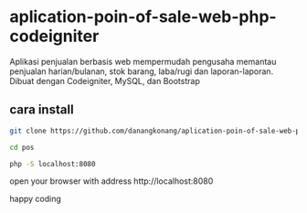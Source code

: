 # aplication-poin-of-sale-web-php-codeigniter
Aplikasi penjualan berbasis web mempermudah pengusaha memantau penjualan harian/bulanan, stok barang, laba/rugi dan laporan-laporan. Dibuat dengan Codeigniter, MySQL, dan Bootstrap

## cara install

```bash
git clone https://github.com/danangkonang/aplication-poin-of-sale-web-php-codeigniter.git pos

cd pos

php -S localhost:8080
```

open your browser with address http://localhost:8080

happy coding

<!-- ## Contribusi
* email: dngrifai21@gmail.com -->